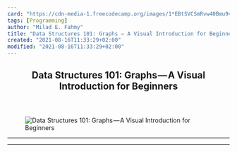 ```yaml
---
card: "https://cdn-media-1.freecodecamp.org/images/1*EBtSVCSmRvw40Bmu9vP69A.png"
tags: [Programming]
author: "Milad E. Fahmy"
title: "Data Structures 101: Graphs — A Visual Introduction for Beginners"
created: "2021-08-16T11:33:29+02:00"
modified: "2021-08-16T11:33:29+02:00"
---
```

<div class="site-wrapper">
<main id="site-main" class="site-main outer">
<div class="inner">
<article class="post-full post tag-programming tag-computer-science tag-data-structures tag-tech tag-technology ">
<header class="post-full-header">
<h1 class="post-full-title">Data Structures 101: Graphs — A Visual Introduction for Beginners</h1>
</header>
<figure class="post-full-image">
<picture>
<source media="(max-width: 700px)" sizes="1px" srcset="data:image/gif;base64,R0lGODlhAQABAIAAAAAAAP///yH5BAEAAAAALAAAAAABAAEAAAIBRAA7 1w">
<source media="(min-width: 701px)" sizes="(max-width: 800px) 400px,
(max-width: 1170px) 700px,
1400px" srcset="https://cdn-media-1.freecodecamp.org/images/1*EBtSVCSmRvw40Bmu9vP69A.png 300w,
https://cdn-media-1.freecodecamp.org/images/1*EBtSVCSmRvw40Bmu9vP69A.png 600w,
https://cdn-media-1.freecodecamp.org/images/1*EBtSVCSmRvw40Bmu9vP69A.png 1000w,
https://cdn-media-1.freecodecamp.org/images/1*EBtSVCSmRvw40Bmu9vP69A.png 2000w">
<img onerror="this.style.display='none'" src="https://cdn-media-1.freecodecamp.org/images/1*EBtSVCSmRvw40Bmu9vP69A.png" alt="Data Structures 101: Graphs — A Visual Introduction for Beginners">
</picture>
</figure>
<section class="post-full-content">
<div class="post-content">
</div>
<hr>
<hr>
</section>
</article>
</div>
</main>
</div>
<!-- Google Tag Manager (noscript) -->
<!-- End Google Tag Manager (noscript) -->
